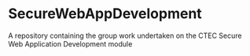 # SecureWebAppDevelopment
A repository containing the group work undertaken on the CTEC Secure Web Application Development module
